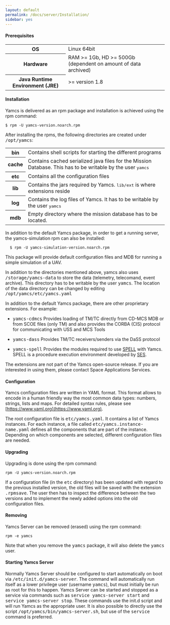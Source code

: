 ```yaml
---
layout: default
permalink: /docs/server/Installation/
sidebar: yes
---
```


#### Prerequisites

<table class="inline">
    <tr>
        <th>OS</th>
        <td>Linux 64bit</td>
    </tr>
    <tr>
        <th>Hardware</th>
        <td>RAM &gt;= 1Gb, HD &gt;= 500Gb (dependent on amount of data archived)</td>
    </tr>
    <tr>
        <th>Java Runtime Environment (JRE)</th>
        <td>&gt;= version 1.8</td>
    </tr>	
</table>

#### Installation

Yamcs is delivered as an rpm package and installation is achieved using the rpm command:

    $ rpm -U yamcs-version.noarch.rpm
    
After installing the rpms, the following directories are created under <tt>/opt/yamcs</tt>:
        
<table class="inline">
    <tr>
        <th class="code">bin</th>
        <td>Contains shell scripts for starting the different programs</td>
    </tr>
    <tr>
        <th class="code">cache</th>
        <td>Contains cached serialized java files for the Mission Database. This has to be writable by the user <tt>yamcs</tt></td>
    </tr>
    <tr>
        <th class="code">etc</th>
        <td>Contains all the configuration files</td>
    </tr>
    <tr>
        <th class="code">lib</th>
        <td>Contains the jars required by Yamcs. <tt>lib/ext</tt> is where extensions reside</td>
    </tr>
    <tr>
        <th class="code">log</th>
        <td>Contains the log files of Yamcs. It has to be writable by the user <tt>yamcs</tt></td>
    </tr>
    <tr>
        <th class="code">mdb</th>
        <td>Empty directory where the mission database has to be located.</td>
    </tr>
</table>

    
In addition to the default Yamcs package, in order to get a running server, the yamcs-simulation rpm can also be installed:

      $ rpm -U yamcs-simulation-version.noarch.rpm
      
This package will provide default configuration files and MDB for running a simple simulation of a UAV.

In addition to the directories mentioned above, yamcs also uses <tt>/storage/yamcs-data</tt> to store the data (telemetry, telecomand, event archive). This directory has to be writable by the user <tt>yamcs</tt>. The location of the data directory can be changed by editing <tt>/opt/yamcs/etc/yamcs.yaml</tt>

In addition to the default Yamcs package, there are other proprietary extensions. For example:

* <tt>yamcs-cdmcs</tt>
    Provides loading of TM/TC directly from CD-MCS MDB or from SCOE files (only TM) and also provides the CORBA (CIS) protocol for communicating with USS and MCS Tools

* <tt>yamcs-dass</tt>
    Provides TM/TC receivers/senders via the DaSS protocol
    
* <tt>yamcs-spell</tt>
    Provides the modules required to use [SPELL](https://sourceforge.net/projects/spell-sat/) with Yamcs. SPELL is a procedure execution environment developed by [SES](www.ses.com). 
    
        
<div class="hint">
    The extensions are not part of the Yamcs open-source release. If you are interested in using them, please contact Space Applications Services.
</div>

#### Configuration
Yamcs configuration files are written in YAML format. This format allows to encode in a human friendly way the most common data types: numbers, strings, lists and maps. For detailed syntax rules, please see [https://www.yaml.org](https://www.yaml.org).

The root configuration file is <tt>etc/yamcs.yaml</tt>. It contains a list of Yamcs instances. For each instance, a file called <tt>etc/yamcs.instance-name.yaml</tt> defines all the components that are part of the instance. Depending on which components are selected, different configuration files are needed.

#### Upgrading
Upgrading is done using the rpm command:

    rpm -U yamcs-version.noarch.rpm

If a configuration file (in the <tt>etc</tt> directory) has been updated with regard to the previous installed version, the old files will be saved with the extension <tt>.rpmsave</tt>. The user then has to inspect the difference between the two versions and to implement the newly added options into the old configuration files.


#### Removing
Yamcs Server can be removed (erased) using the rpm command:

    rpm -e yamcs

Note that when you remove the <tt>yamcs</tt> package, it will also delete the <tt>yamcs</tt> user.

#### Starting Yamcs Server
Normally Yamcs Server should be configured to start automatically on boot via <tt>/etc/init.d/yamcs-server</tt>. The command will automatically run itself as a lower privilege user (username <tt>yamcs</tt>), but must initially be run as root for this to happen. Yamcs Server can be started and stopped as a service via commands such as <tt>service yamcs-server start</tt> and <tt>service yamcs-server stop</tt>. These commands use the init.d script and will run Yamcs as the appropriate user. It is also possible to directly use the script <tt>/opt/yamcs/bin/yamcs-server.sh</tt>, but use of the <tt>service</tt> command is preferred.
